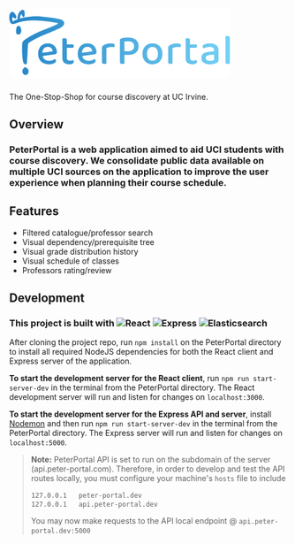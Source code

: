 <h1>
  <img src="misc/peterportal-banner-logo.svg" alt="PeterPortal" width="400" />
</h1>

The One-Stop-Shop for course discovery at UC Irvine.

## Overview

### PeterPortal is a web application aimed to aid UCI students with course discovery. We consolidate public data available on multiple UCI sources on the application to improve the user experience when planning their course schedule.

## Features
- Filtered catalogue/professor search
- Visual dependency/prerequisite tree
- Visual grade distribution history
- Visual schedule of classes
- Professors rating/review

## Development

<h3>
  <span>
  This project is built with
    <img src="https://upload.wikimedia.org/wikipedia/commons/thumb/a/a7/React-icon.svg/1280px-React-icon.svg.png" alt="React" height="18" />
    <img src="https://expressjs.com/images/express-facebook-share.png" alt="Express" height="18"/>
    <img src="https://cdn.freebiesupply.com/logos/large/2x/elastic-elasticsearch-logo-png-transparent.png" alt="Elasticsearch" height="18"/>
  </span>
</h3>

After cloning the project repo, run `npm install` on the PeterPortal directory to install all required NodeJS dependencies for both the React client and Express server of the application.

__To start the development server for the React client__, run `npm run start-server-dev` in the terminal from the PeterPortal directory. The React development server will run and listen for changes on `localhost:3000`.

__To start the development server for the Express API and server__, install [Nodemon](https://nodemon.io/) and then run `npm run start-server-dev` in the terminal from the PeterPortal directory. The Express server will run and listen for changes on `localhost:5000`.

>__Note:__ PeterPortal API is set to run on the subdomain of the server (api.peter-portal.com). Therefore, in order to develop and test the API routes locally, you must configure your machine's `hosts` file to include 
>```
>127.0.0.1   peter-portal.dev
>127.0.0.1   api.peter-portal.dev
>```
>You may now make requests to the API local endpoint @ `api.peter-portal.dev:5000`

